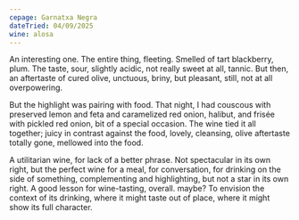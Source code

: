 ```yaml
---
cepage: Garnatxa Negra
dateTried: 04/09/2025
wine: alosa
---
```


An interesting one. The entire thing, fleeting. Smelled of tart blackberry, plum.
The taste, sour, slightly acidic, not really sweet at all, tannic.
But then, an aftertaste of cured olive, unctuous, briny, but pleasant, still, not at all overpowering.

But the highlight was pairing with food.
That night, I had couscous with preserved lemon and feta and caramelized red onion, halibut, and frisée with pickled red onion, bit of a special occasion.
The wine tied it all together; juicy in contrast against the food, lovely, cleansing, olive aftertaste totally gone, mellowed into the food.

A utilitarian wine, for lack of a better phrase.
Not spectacular in its own right, but the perfect wine for a meal, for conversation, for drinking on the side of something, complementing and highlighting, but not a star in its own right.
A good lesson for wine-tasting, overall. maybe? To envision the context of its drinking, where it might taste out of place, where it might show its full character.

